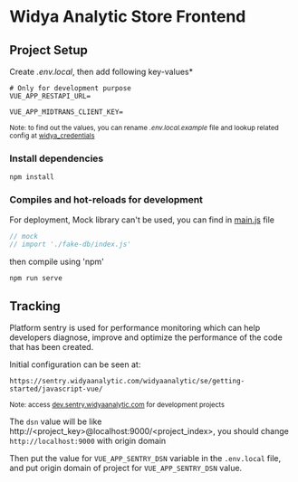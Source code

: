 # Widya Analytic Store Frontend

## Project Setup
Create <em>.env.local</em>, then add following key-values*
```
# Only for development purpose
VUE_APP_RESTAPI_URL=

VUE_APP_MIDTRANS_CLIENT_KEY=
```
<small>Note: to find out the values, you can rename <em>.env.local.example</em> file and lookup related config at <a href="https://github.com/Widya-Analytic/widya_credentials#widya-analytic-store">widya_credentials</a></small>
### Install dependencies
```shell
npm install
```

### Compiles and hot-reloads for development
For deployment, Mock library can't be used, you can find in [main.js](./src/main.js) file
```js
// mock
// import './fake-db/index.js'
```
then compile using 'npm'
```shell
npm run serve
```

## Tracking

Platform sentry is used for performance monitoring which can help developers diagnose, improve and optimize the performance of the code that has been created.

Initial configuration can be seen at:

```shell
https://sentry.widyaanalytic.com/widyaanalytic/se/getting-started/javascript-vue/
```
<small>Note: access <a href='https://dev.sentry.widyaanalytic.com'>dev.sentry.widyaanalytic.com</a> for development projects</small>

The `dsn` value will be like http://<project_key>@localhost:9000/<project_index>, you should change `http://localhost:9000` with origin domain

Then put the value for `VUE_APP_SENTRY_DSN` variable in the `.env.local` file, and put origin domain of project for `VUE_APP_SENTRY_DSN` value.
